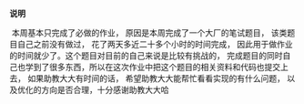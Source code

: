 **说明**

​        本周基本只完成了必做的作业， 原因是本周完成了一个大厂的笔试题目， 该类题目自己之前没有做过， 花了两天多近二十多个小时的时间完成， 因此用于做作业的时间就少了。这个题目对目前的自己来说是比较有挑战的， 完成题目的同时自己也学到了很多东西，所以在这次作业中把这个题目的相关资料和代码也提交上去， 如果助教大大有时间的话， 希望助教大大能帮忙看看实现的有什么问题， 以及优化的方向是否合理，十分感谢助教大大哈